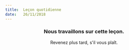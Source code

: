 ```yaml
---
title:  Leçon quotidienne
date:   26/11/2018
---
```


### <center>Nous travaillons sur cette leçon.</center>
<center>Revenez plus tard, s'il vous plaît.</center>